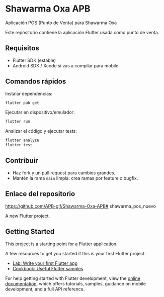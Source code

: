 # Shawarma Oxa APB

Aplicación POS (Punto de Venta) para Shawarma Oxa

Este repositorio contiene la aplicación Flutter usada como punto de venta.

## Requisitos

- Flutter SDK (estable)
- Android SDK / Xcode si vas a compilar para mobile

## Comandos rápidos

Instalar dependencias:

```powershell
flutter pub get
```

Ejecutar en dispositivo/emulador:

```powershell
flutter run
```

Analizar el código y ejecutar tests:

```powershell
flutter analyze
flutter test
```

## Contribuir

- Haz fork y un pull request para cambios grandes.
- Mantén la rama `main` limpia: crea ramas por feature o bugfix.

## Enlace del repositorio

https://github.com/APB-gif/Shawarma-Oxa-APB# shawarma_pos_nuevo

A new Flutter project.

## Getting Started

This project is a starting point for a Flutter application.

A few resources to get you started if this is your first Flutter project:

- [Lab: Write your first Flutter app](https://docs.flutter.dev/get-started/codelab)
- [Cookbook: Useful Flutter samples](https://docs.flutter.dev/cookbook)

For help getting started with Flutter development, view the
[online documentation](https://docs.flutter.dev/), which offers tutorials,
samples, guidance on mobile development, and a full API reference.
